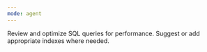 ```yaml
---
mode: agent
---
```

Review and optimize SQL queries for performance. Suggest or add appropriate indexes where needed.